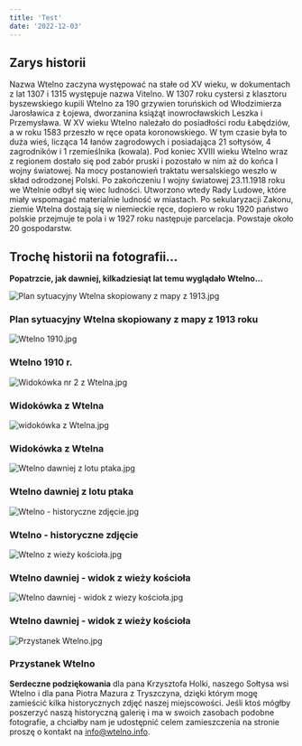 ```yaml
---
title: 'Test'
date: '2022-12-03'
---
```


## Zarys historii

 Nazwa Wtelno zaczyna występować na stałe od XV wieku, w dokumentach z lat 1307 i 1315 występuje nazwa
Vitelno. W 1307 roku cystersi z klasztoru byszewskiego kupili Wtelno za 190 grzywien toruńskich od
Włodzimierza Jarosławica z Łojewa, dworzanina książąt inowrocławskich Leszka i Przemysława. W XV wieku
Wtelno należało do posiadłości rodu Łabędziów, a w roku 1583 przeszło w ręce opata koronowskiego. W tym
czasie była to duża wieś, licząca 14 łanów zagrodowych i posiadająca 21 sołtysów, 4 zagrodników i 1
rzemieślnika (kowala). Pod koniec XVIII wieku Wtelno wraz z regionem dostało się pod zabór pruski i
pozostało w nim aż do końca I wojny światowej. Na mocy postanowień traktatu wersalskiego weszło w skład
odrodzonej Polski. Po zakończeniu I wojny światowej 23.11.1918 roku we Wtelnie odbył się wiec ludności.
Utworzono wtedy Rady Ludowe, które miały wspomagać materialnie ludność w miastach. Po sekularyzacji Zakonu,
ziemie Wtelna dostają się w niemieckie ręce, dopiero w roku 1920 państwo polskie przejmuje te pola i w 1927
roku następuje parcelacja. Powstaje około 20 gospodarstw.

## Trochę historii na fotografii…
**Popatrzcie, jak dawniej, kilkadziesiąt lat temu wyglądało Wtelno…**

![Plan sytuacyjny Wtelna skopiowany z mapy z 1913.jpg](/uploads/Plan_sytuacyjny_Wtelna_skopiowany_z_mapy_z_1913_808669d8f1.jpg)
### Plan sytuacyjny Wtelna skopiowany z mapy z 1913 roku    

![Wtelno 1910.jpg](/uploads/Wtelno_1910_568db33221.jpg)
### Wtelno 1910 r.

![Widokówka nr 2 z Wtelna.jpg](/uploads/Widokowka_nr_2_z_Wtelna_5c71e6d5cf.jpg)
### Widokówka z Wtelna

![widokówka z Wtelna.jpg](/uploads/widokowka_z_Wtelna_d32dee5fec.jpg)
### Widokówka z Wtelna

![Wtelno dawniej z lotu ptaka.jpg](/uploads/Wtelno_dawniej_z_lotu_ptaka_be0ccf02ac.jpg)
### Wtelno dawniej z lotu ptaka

![Wtelno - historyczne zdjęcie.jpg](/uploads/Wtelno_historyczne_zdjecie_33bc8e76c1.jpg)
### Wtelno - historyczne zdjęcie

![Wtelno z wieży kościoła.jpg](/uploads/Wtelno_z_wiezy_kosciola_81a59a6e9d.jpg)
### Wtelno dawniej - widok z wieży kościoła

![Wtelno dawniej - widok z wiezy kościoła.jpg](/uploads/Wtelno_dawniej_widok_z_wiezy_kosciola_a4c9d5bb12.jpg)
### Wtelno dawniej - widok z wieży kościoła

![Przystanek Wtelno.jpg](/uploads/Przystanek_Wtelno_36290c1f94.jpg)
### Przystanek Wtelno


**Serdeczne podziękowania** dla pana Krzysztofa Holki, naszego Sołtysa wsi Wtelno i dla pana Piotra Mazura z Tryszczyna, dzięki którym mogę zamieścić kilka historycznych zdjęć naszej miejscowości.
Jeśli ktoś mógłby poszerzyć naszą historyczną galerię i ma w swoich zasobach podobne fotografie, a chciałby
nam je udostępnić celem zamieszczenia na stronie proszę o kontakt na info@wtelno.info.


